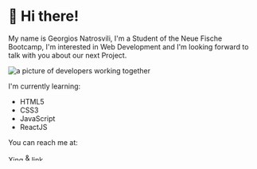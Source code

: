 # 👋 Hi there! 

<p>My name is Georgios Natrosvili, I'm a Student of the Neue Fische Bootcamp, I'm interested in Web Development and I'm looking forward to talk with you about our next Project.</p>

<img src="https://encrypted-tbn0.gstatic.com/images?q=tbn:ANd9GcTdODeSH-UDAW54Dqef-OrKTEK4KlhX1Gl0OA&usqp=CAU" alt="a picture of developers working together">

<p>I'm currently learning:</p>

<ul>
  <li>HTML5</li>
  <li>CSS3</li>
  <li>JavaScript</li>
  <li>ReactJS</li>
</ul>

<p>You can reach me at:</p>

<p><a href="https://www.xing.com/profile/Georgios_Natrosvili/cv"><img style="width:30px;height:10px;" src="https://cdn.freebiesupply.com/logos/thumbs/2x/xing-icon-logo.png" alt="Xing picture"></a> & <a href="www.linkedin.com/in/natrosvili"><img style="width:30px;height:10px;" src="https://cdn-icons-png.flaticon.com/512/174/174857.png" alt="linkedIn picture"></a></p>

